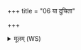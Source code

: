 +++
title = "06 या दुचिता"

+++
<details><summary>मूलम् (WS)</summary>

या दुचिता आ वपने शुष्कं खदन्ति वष्मुषाम् ।  
वडवा गर्दभीरिव नाशयामः सदान्वाः ॥ ७ ॥
</details>